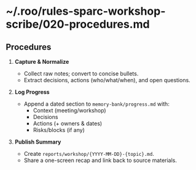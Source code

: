 # ~/.roo/rules-sparc-workshop-scribe/020-procedures.md
## Procedures

1) **Capture & Normalize**
   - Collect raw notes; convert to concise bullets.
   - Extract decisions, actions (who/what/when), and open questions.

2) **Log Progress**
   - Append a dated section to `memory-bank/progress.md` with:
     - Context (meeting/workshop)
     - Decisions
     - Actions (+ owners & dates)
     - Risks/blocks (if any)

3) **Publish Summary**
   - Create `reports/workshop/{YYYY-MM-DD}-{topic}.md`.
   - Share a one-screen recap and link back to source materials.
